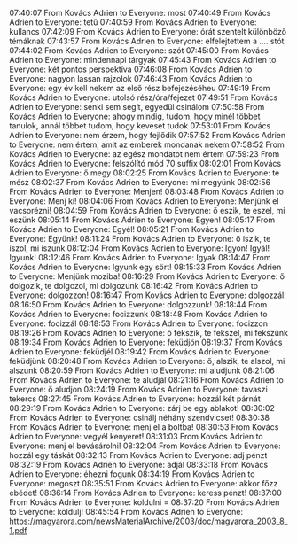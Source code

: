 07:40:07 From Kovács Adrien to Everyone:
	most
07:40:49 From Kovács Adrien to Everyone:
	tetű
07:40:59 From Kovács Adrien to Everyone:
	kullancs
07:42:09 From Kovács Adrien to Everyone:
	órát szentelt különböző témáknak
07:43:57 From Kovács Adrien to Everyone:
	elfelejtettem a …. stót
07:44:02 From Kovács Adrien to Everyone:
	szót
07:45:00 From Kovács Adrien to Everyone:
	mindennapi tárgyak
07:45:43 From Kovács Adrien to Everyone:
	két pontos perspektíva
07:46:08 From Kovács Adrien to Everyone:
	nagyon lassan rajzolok
07:46:43 From Kovács Adrien to Everyone:
	egy év kell nekem az első rész befejezéséheu
07:49:19 From Kovács Adrien to Everyone:
	utolsó rész/óra/fejezet
07:49:51 From Kovács Adrien to Everyone:
	senki sem segít, egyedül csinálom
07:50:58 From Kovács Adrien to Everyone:
	ahogy mindig, tudom, hogy minél többet tanulok, annál többet tudom, hogy keveset tudok
07:53:01 From Kovács Adrien to Everyone:
	nem érzem, hogy fejlődik
07:57:52 From Kovács Adrien to Everyone:
	nem értem, amit az emberek mondanak nekem
07:58:52 From Kovács Adrien to Everyone:
	az egész mondatot nem értem
07:59:23 From Kovács Adrien to Everyone:
	felszólító mód 70 suffix
08:02:01 From Kovács Adrien to Everyone:
	ő megy
08:02:25 From Kovács Adrien to Everyone:
	te mész
08:02:37 From Kovács Adrien to Everyone:
	mi megyünk
08:02:56 From Kovács Adrien to Everyone:
	Menjen!
08:03:48 From Kovács Adrien to Everyone:
	Menj ki!
08:04:06 From Kovács Adrien to Everyone:
	Menjünk el vacsorézni!
08:04:59 From Kovács Adrien to Everyone:
	ő eszik, te eszel, mi eszünk
08:05:14 From Kovács Adrien to Everyone:
	Egyen!
08:05:17 From Kovács Adrien to Everyone:
	Egyél!
08:05:21 From Kovács Adrien to Everyone:
	Együnk!
08:11:24 From Kovács Adrien to Everyone:
	ő iszik, te iszol, mi iszunk
08:12:04 From Kovács Adrien to Everyone:
	Igyon! Igyál! Igyunk!
08:12:46 From Kovács Adrien to Everyone:
	Igyak
08:14:47 From Kovács Adrien to Everyone:
	Igyunk egy sört!
08:15:33 From Kovács Adrien to Everyone:
	Menjünk moziba!
08:16:29 From Kovács Adrien to Everyone:
	ő dolgozik, te dolgozol, mi dolgozunk
08:16:42 From Kovács Adrien to Everyone:
	dolgozzon!
08:16:47 From Kovács Adrien to Everyone:
	dolgozzál!
08:16:50 From Kovács Adrien to Everyone:
	dolgozzunk!
08:18:44 From Kovács Adrien to Everyone:
	focizzunk
08:18:48 From Kovács Adrien to Everyone:
	focizzál
08:18:53 From Kovács Adrien to Everyone:
	focizzon
08:19:26 From Kovács Adrien to Everyone:
	ő fekszik, te fekszel, mi fekszünk
08:19:34 From Kovács Adrien to Everyone:
	feküdjön
08:19:37 From Kovács Adrien to Everyone:
	feküdjél
08:19:42 From Kovács Adrien to Everyone:
	feküdjünk
08:20:48 From Kovács Adrien to Everyone:
	ő, alszik, te alszol, mi alszunk
08:20:59 From Kovács Adrien to Everyone:
	mi aludjunk
08:21:06 From Kovács Adrien to Everyone:
	te aludjál
08:21:16 From Kovács Adrien to Everyone:
	ő aludjon
08:24:19 From Kovács Adrien to Everyone:
	tavaszi tekercs
08:27:45 From Kovács Adrien to Everyone:
	hozzál két párnát
08:29:19 From Kovács Adrien to Everyone:
	zárj be egy ablakot!
08:30:02 From Kovács Adrien to Everyone:
	csinálj néhány szendvicset!
08:30:38 From Kovács Adrien to Everyone:
	menj el a boltba!
08:30:53 From Kovács Adrien to Everyone:
	vegyél kenyeret!
08:31:03 From Kovács Adrien to Everyone:
	menj el bevásárolni!
08:32:04 From Kovács Adrien to Everyone:
	hozzál egy táskát
08:32:13 From Kovács Adrien to Everyone:
	adj pénzt
08:32:19 From Kovács Adrien to Everyone:
	adjál
08:33:18 From Kovács Adrien to Everyone:
	éhezni fogunk
08:34:19 From Kovács Adrien to Everyone:
	megoszt
08:35:51 From Kovács Adrien to Everyone:
	akkor főzz ebédet!
08:36:14 From Kovács Adrien to Everyone:
	keress pénzt!
08:37:00 From Kovács Adrien to Everyone:
	koldulni =
08:37:20 From Kovács Adrien to Everyone:
	koldulj!
08:45:54 From Kovács Adrien to Everyone:
	https://magyarora.com/newsMaterialArchive/2003/doc/magyarora_2003_8_1.pdf
